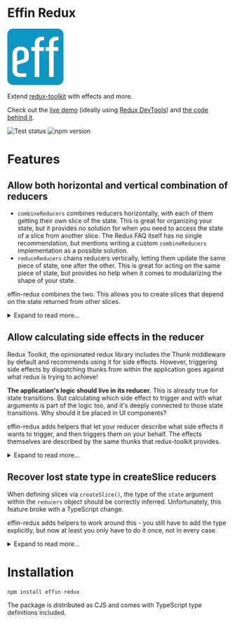 # Effin Redux

![effin-redux logo](static/logo-sm.png)

Extend [redux-toolkit](https://redux-toolkit.js.org/) with effects and more.

Check out the [live demo](https://endreymarcell.github.io/effin-redux/) (ideally using [Redux DevTools](https://github.com/reduxjs/redux-devtools)) and [the code behind it](https://github.com/endreymarcell/effin-redux/blob/master/src/app/app.ts).

![Test status](https://github.com/endreymarcell/effin-redux/actions/workflows/tests.yml/badge.svg)
![npm version](https://img.shields.io/npm/v/effin-redux?color=blue)

# Features

## Allow both horizontal and vertical combination of reducers

- `combineReducers` combines reducers horizontally, with each of them getting their own slice of the state.
This is great for organizing your state, but it provides no solution for when you need to access the state of a slice from another slice. The Redux FAQ itself has no single recommendation, but mentions writing a custom `combineReducers` implementation as a possible solution.
- `reduceReducers` chains reducers vertically, letting them update the same piece of state, one after the other. This is great for acting on the same piece of state, but provides no help when it comes to modularizing the shape of your state.

effin-redux combines the two. This allows you to create slices that depend on the state returned from other slices.

<details>
<summary>Expand to read more...</summary>

### Usage

When passing your reducers to `configureStore()`, use the custom `combineSlices()` implementation of effin-redux:

```typescript
// app.ts
const slices = [counterSlice, infoSlice, fizzBuzzSlice] as const; // const is mandatory, and the order matters
const appReducer = combineSlices(slices);
export const store = configureStore({ reducer: appReducer });
export type AppState = ReturnType<typeof store.getState>
```

Make sure to also create the `readAppState()` helper:

```typescript
export const { readAppState } = getHelpers<AppState>();
```

In your slices, you can use the `readAppState()` helper to get access to the root state, not just the slice's state:

```typescript
// slices/fizzBuzz.ts
import { readAppState } from "$app";

export const fizzBuzzSlice = createSlice({
  name: "fizzBuzz",
  initialState,
  reducers: {},
  extraReducers: (builder) => builder.addMatcher(
    (action) => action.type.startsWith("counter"),
    (state) => {
      // state only refers to the state of this one slice
      // but with readAppState, you can get access to the state of other slices too:
      const appState = readAppState(state);
      const currentNumber = appState.counter.count;
      state.value = calculateFizzBuzz(currentNumber);
    },
  ),
});
```

#### References

- [combineReducers (redux docs)](https://redux.js.org/api/combinereducers)
- [reduceReducers (github)](https://github.com/redux-utilities/reduce-reducers)
- [Redux FAQ entry about sharing state between reducers](https://redux.js.org/faq/reducers#how-do-i-share-state-between-two-reducers-do-i-have-to-use-combinereducers)

</details>

## Allow calculating side effects in the reducer

Redux Toolkit, the opinionated redux library includes the Thunk middleware by default and recommends using it for side effects.
However, triggering side effects by dispatching thunks from within the application goes against what redux is trying to achieve!

**The application's logic should live in its reducer.** This is already true for state transitions. But calculating which side effect to trigger and with what arguments is part of the logic too, and it's deeply connected to those state transitions. Why should it be placed in UI components?

effin-redux adds helpers that let your reducer describe what side effects it wants to trigger, and then triggers them on your behalf.
The effects themselves are described by the same thunks that redux-toolkit provides.

<details>
<summary>Expand to read more...</summary>

### Usage

Use the provided `configureStore()` implementation to get side effects:
```typescript
import { configureStore } from "effin-redux";

export const store = configureStore(appReducer);
```

Alternatively, if you need to use the original `configureStore()` function from redux-toolkit, you can patch your reducer manually via effin-redux's `withEffects()` helper:

```typescript
import { withEffects } from "effin-redux";

export const store = configureStore<AppState>({ reducer: withEffects(appReducer) });
```

Define your effects for your slices:

```typescript
import { createEffectInputs, createEffects, forSlice, addEffect } from "effin-redux";

const inputs = createEffectInputs<AppState>()({
  fetchExternalNumber: () => {
    return fetch("https://www.randomnumberapi.com/api/v1.0/random?count=1")
      .then((response) => response.json())
      .then((parsedResponse: [number]) => {
        return parsedResponse[0];
      });
  },
  setSpecificNumber: async ({ requestedNumber }: { requestedNumber: number }) => {
    return { requestedNumber };
  },
});

const effects = createEffects<CounterState>()(inputs, forSlice("counter"));
```

Then schedule them in your reducer:

```typescript
export const counterSlice = createSlice({
  name: "counter",
  initialState,
  reducers: {
    externalNumberRequested: (state) => {
      addEffect(state, effects.fetchExternalNumber());
      addEffect(state, effects.consoleLog());
    },
    specificNumberRequested: (state, action: PayloadAction<{ requestedNumber: number }>) => {
      addEffect(state, effects.setSpecificNumber({ requestedNumber: action.payload.requestedNumber }));
    },
  }),
```

And handle them like any other async thunk:
```typescript
  extraReducers: (builder) =>
    builder
      .addCase(effects.fetchExternalNumber.pending, (state) => {
        state.isWaitingForExternalNumber = true;
      })
      .addCase(effects.fetchExternalNumber.fulfilled, (state, action) => {
        state.isWaitingForExternalNumber = false;
        state.count = action.payload;
      })
      .addCase(effects.setSpecificNumber.fulfilled, (state, action) => {
        state.count = action.payload.requestedNumber;
      }),
  ),
});
```

Using the Redux Developer Tools, you will be able to inspect what effects has been scheduled by your reducer, and also when it is being executed.

#### References

- [How can I represent side effects such as AJAX calls? (redux docs)](https://redux.js.org/faq/actions#how-can-i-represent-side-effects-such-as-ajax-calls-why-do-we-need-things-like-action-creators-thunks-and-middleware-to-do-async-behavior)
- [Trying to put side effects in the correct place (redux github issue)](https://github.com/reduxjs/redux/issues/291)

</details>

## Recover lost state type in createSlice reducers

When defining slices via `createSlice()`, the type of the `state` argument within the `reducers` object should be correctly inferred.
Unfortunately, this feature broke with a TypeScript change.

effin-redux adds helpers to work around this - you still have to add the type explicitly, but now at least you only have to do it once, not in every case.

<details>
<summary>Expand to read more...</summary>

### Usage

Just wrap your slices' reducers and extraReducers with the appropriate helpers:
```typescript
import { createExtraReducers, createReducers } from "effin-redux";

export const counterSlice = createSlice({
  name: "counter",
  initialState,
  reducers: createReducers<CounterState>()({
    // ...case reducers
  }),
  extraReducers: createExtraReducers<CounterState>((builder) => {
    // ...extra reducers
  }),
});
```

#### References

- [State argument on createSlice is no longer inferred with typescript beta 4.8 and they do not plan to fix it (redux-toolkit github issue)](https://github.com/reduxjs/redux-toolkit/issues/2543)

</details>

# Installation

```typescript
npm install effin-redux
```

The package is distributed as CJS and comes with TypeScript type definitions included.
